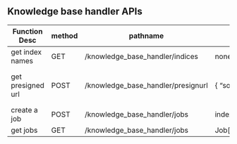 ## Knowledge base handler APIs

| Function Desc     | method | pathname                           | params/args/body                                                                                                           | response                               |
| ----------------- | ------ | ---------------------------------- | -------------------------------------------------------------------------------------------------------------------------- | -------------------------------------- |
| get index names   | GET    | /knowledge_base_handler/indices    | none                                                                                                                       |                                        |
| get presigned url | POST   | /knowledge_base_handler/presignurl | { “sourceKey”: {jobUUId}/upload/{document.name},“fileName”:document.name,“contentType”: document.type }                    | { uploadUrl:string, sourceKey:string } |
| create a job      | POST   | /knowledge_base_handler/jobs       | index:string;language:string;id:string;fileName:string;jobStatus:'UPLOADED',contentType:'application/pdf',sourceKey:string | none                                   |
| get jobs          | GET    | /knowledge_base_handler/jobs       | Job[]                                                                                                                      |                                        |
